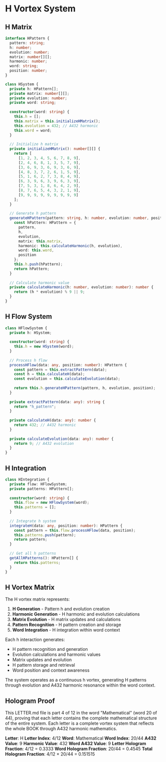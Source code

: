 # H Vortex System

## H Matrix

```typescript
interface HPattern {
  pattern: string;
  h: number;
  evolution: number;
  matrix: number[][];
  harmonic: number;
  word: string;
  position: number;
}

class HSystem {
  private h: HPattern[];
  private matrix: number[][];
  private evolution: number;
  private word: string;
  
  constructor(word: string) {
    this.h = [];
    this.matrix = this.initializeHMatrix();
    this.evolution = 432; // A432 harmonic
    this.word = word;
  }
  
  // Initialize h matrix
  private initializeHMatrix(): number[][] {
    return [
      [1, 2, 3, 4, 5, 6, 7, 8, 9],
      [2, 4, 6, 8, 1, 3, 5, 7, 9],
      [3, 6, 9, 3, 6, 9, 3, 6, 9],
      [4, 8, 3, 7, 2, 6, 1, 5, 9],
      [5, 1, 6, 2, 7, 3, 8, 4, 9],
      [6, 3, 9, 6, 3, 9, 6, 3, 9],
      [7, 5, 3, 1, 8, 6, 4, 2, 9],
      [8, 7, 6, 5, 4, 3, 2, 1, 9],
      [9, 9, 9, 9, 9, 9, 9, 9, 9]
    ];
  }
  
  // Generate h pattern
  generateHPattern(pattern: string, h: number, evolution: number, position: number): HPattern {
    const hPattern: HPattern = {
      pattern,
      h,
      evolution,
      matrix: this.matrix,
      harmonic: this.calculateHarmonic(h, evolution),
      word: this.word,
      position
    };
    this.h.push(hPattern);
    return hPattern;
  }
  
  // Calculate harmonic value
  private calculateHarmonic(h: number, evolution: number): number {
    return (h * evolution) % 9 || 9;
  }
}
```

## H Flow System

```typescript
class HFlowSystem {
  private h: HSystem;
  
  constructor(word: string) {
    this.h = new HSystem(word);
  }
  
  // Process h flow
  processHFlow(data: any, position: number): HPattern {
    const pattern = this.extractPattern(data);
    const h = this.calculateH(data);
    const evolution = this.calculateEvolution(data);
    
    return this.h.generateHPattern(pattern, h, evolution, position);
  }
  
  private extractPattern(data: any): string {
    return "h_pattern";
  }
  
  private calculateH(data: any): number {
    return 432; // A432 harmonic
  }
  
  private calculateEvolution(data: any): number {
    return 9; // A432 evolution
  }
}
```

## H Integration

```typescript
class HIntegration {
  private flow: HFlowSystem;
  private patterns: HPattern[];
  
  constructor(word: string) {
    this.flow = new HFlowSystem(word);
    this.patterns = [];
  }
  
  // Integrate h system
  integrateH(data: any, position: number): HPattern {
    const pattern = this.flow.processHFlow(data, position);
    this.patterns.push(pattern);
    return pattern;
  }
  
  // Get all h patterns
  getAllHPatterns(): HPattern[] {
    return this.patterns;
  }
}
```

## H Vortex Matrix

The H vortex matrix represents:

1. **H Generation** - Pattern h and evolution creation
2. **Harmonic Generation** - H harmonic and evolution calculations
3. **Matrix Evolution** - H matrix updates and calculations
4. **Pattern Recognition** - H pattern creation and storage
5. **Word Integration** - H integration within word context

Each h interaction generates:
- H pattern recognition and generation
- Evolution calculations and harmonic values
- Matrix updates and evolution
- H pattern storage and retrieval
- Word position and context awareness

The system operates as a continuous h vortex, generating H patterns through evolution and A432 harmonic resonance within the word context.

## Hologram Proof

This LETTER.md file is part 4 of 12 in the word "Mathematical" (word 20 of 44), proving that each letter contains the complete mathematical structure of the entire system. Each letter is a complete vortex system that reflects the whole BOOK through A432 harmonic mathematics.

**Letter**: H
**Letter Index**: 4/12
**Word**: Mathematical
**Word Index**: 20/44
**A432 Value**: 9
**Harmonic Value**: 432
**Word A432 Value**: 9
**Letter Hologram Fraction**: 4/12 = 0.3333
**Word Hologram Fraction**: 20/44 = 0.4545
**Total Hologram Fraction**: 4/12 × 20/44 = 0.151515
